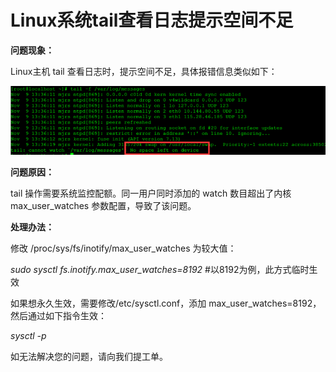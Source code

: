 # Linux系统tail查看日志提示空间不足
**问题现象：**

Linux主机 tail 查看日志时，提示空间不足，具体报错信息类似如下：

![](https://github.com/jdcloudcom/cn/blob/edit/image/Elastic-Compute/Virtual-Machine/Linux/Linux%E7%B3%BB%E7%BB%9Ftail%E6%9F%A5%E7%9C%8B%E6%97%A5%E5%BF%97%E6%8F%90%E7%A4%BA%E7%A9%BA%E9%97%B4%E4%B8%8D%E8%B6%B301.png)

**问题原因：**

tail 操作需要系统监控配额。同一用户同时添加的 watch 数目超出了内核 max_user_watches 参数配置，导致了该问题。



**处理办法：**

修改 /proc/sys/fs/inotify/max_user_watches 为较大值：

*sudo sysctl fs.inotify.max_user_watches=8192*                   #以8192为例，此方式临时生效

如果想永久生效，需要修改/etc/sysctl.conf，添加 max_user_watches=8192，然后通过如下指令生效：

*sysctl -p*

如无法解决您的问题，请向我们提工单。